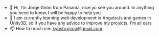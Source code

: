 - 👋 Hi, I’m Jorge Girón from Panama, nice yo see you around. In anything you need to know, I will be happy to help you
- 🌱 I am currently learning web development in AngularJs and games in Unity3D, so if you have any advice to improve my projects, I'm all ears
- 📫 How to reach me: kyoshi.giron@gmail.com
